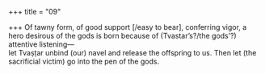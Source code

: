 +++
title = "09"

+++
Of tawny form, of good support [/easy to bear], conferring vigor, a  hero desirous of the gods is born because of (Tvastar’s?/the gods’?)  
attentive listening—  
let Tvaṣṭar unbind (our) navel and release the offspring to us. Then let  (the sacrificial victim) go into the pen of the gods.  
